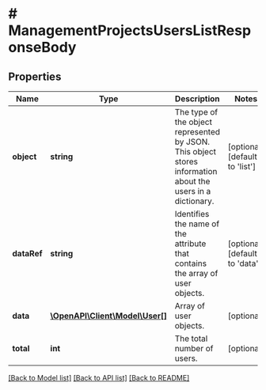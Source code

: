 # # ManagementProjectsUsersListResponseBody

## Properties

Name | Type | Description | Notes
------------ | ------------- | ------------- | -------------
**object** | **string** | The type of the object represented by JSON. This object stores information about the users in a dictionary. | [optional] [default to 'list']
**dataRef** | **string** | Identifies the name of the attribute that contains the array of user objects. | [optional] [default to 'data']
**data** | [**\OpenAPI\Client\Model\User[]**](User.md) | Array of user objects. | [optional]
**total** | **int** | The total number of users. | [optional]

[[Back to Model list]](../../README.md#models) [[Back to API list]](../../README.md#endpoints) [[Back to README]](../../README.md)
